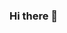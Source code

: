 ### Hi there 👋

<!--
**GreenTrunk/GreenTrunk** is a ✨ _special_ ✨ repository because its `README.md` (this file) appears on your GitHub profile.

Here are some ideas to get you started:

- 🔭 I’m currently working on my new website ...
- 🌱 I’m currently learning Python, HTML, CSS, JavaScript...
- 👯 I’m looking to collaborate on a program and a website with QuanMCPC...
- 🤔 I’m looking for help with JavaScript...
- 💬 Ask me about Python, HTML and CSS...
- 📫 How to reach me: newdev21.7@gmail.com ...
- ⚡ Fun fact: Grapes burst like explosives when heated in a microwave ...
-->
